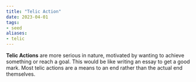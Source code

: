 ```yaml
---
title: "Telic Action"
date: 2023-04-01
tags:
- seed
aliases:
- telic
---
```


**Telic Actions** are more serious in nature, motivated by wanting to achieve something or reach a goal. This would be like writing an essay to get a good mark. Most telic actions are a means to an end rather than the actual end themselves.
